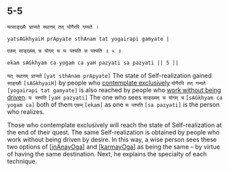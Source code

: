 ## 5-5


```shloka-sa
यत्साङ्ख्यैः प्राप्यते स्थानम् तत् योगैरपि गम्यते ।
```
```shloka-sa-hk
yatsAGkhyaiH prApyate sthAnam tat yogairapi gamyate |
```
```shloka-sa
एकम् साङ्ख्यम् च योगम् च यः पश्यति स पश्यति ॥ ५ ॥
```
```shloka-sa-hk
ekam sAGkhyam ca yogam ca yaH pazyati sa pazyati || 5 ||
```

`यत् स्थानम् प्राप्यते` `[yat sthAnam prApyate]` The state of Self-realization gained `साङ्ख्यैः` `[sAGkhyaiH]` by people who [contemplate exclusively](jnAnayOga_a_defn) `योगैरपि तत् गम्यते` `[yogairapi tat gamyate]` is also reached by people who [work without being driven](karmayOga_a_defn). `यः पश्यति` `[yaH pazyati]` The one who sees `साङ्ख्यम् च योगम् च` `[sAGkhyam ca yogam ca]` both of them `एकम्` `[ekam]` as one `स पश्यति` `[sa pazyati]` is the person who realizes.

Those who contemplate exclusively will reach the state of Self-realization at the end of their quest. The same Self-realization is obtained by people who work without being driven by desire. In this way, a wise person sees these two options of [[jnAnayOga](jnAnayOga_a_defn)] and [[karmayOga](karmayOga_a_defn)] as being the same – by virtue of having the same destination.
Next, he explains the specialty of each technique.


